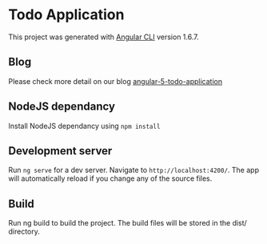 # Todo Application

This project was generated with [Angular CLI](https://github.com/angular/angular-cli) version 1.6.7.

## Blog
Please check more detail on our blog <a target="_blank" href="http://www.teclogiq.com/blog/angular-5-todo-application/">angular-5-todo-application</a>

## NodeJS dependancy
Install NodeJS dependancy using `npm install`

## Development server

Run `ng serve` for a dev server. Navigate to `http://localhost:4200/`. The app will automatically reload if you change any of the source files.

## Build

Run ng build to build the project. The build files will be stored in the dist/ directory. 
